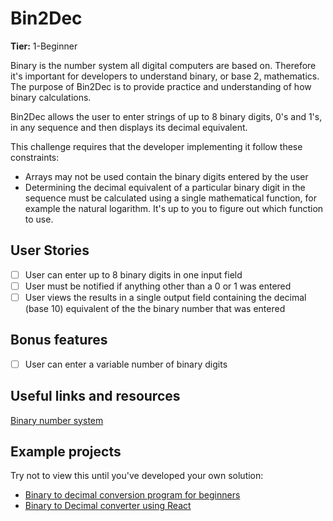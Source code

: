 # Bin2Dec

**Tier:** 1-Beginner

Binary is the number system all digital computers are based on.
Therefore it's important for developers to understand binary, or base 2,
mathematics. The purpose of Bin2Dec is to provide practice and
understanding of how binary calculations.

Bin2Dec allows the user to enter strings of up to 8 binary digits, 0's
and 1's, in any sequence and then displays its decimal equivalent.

This challenge requires that the developer implementing it follow these
constraints:

-   Arrays may not be used contain the binary digits entered by the user
-   Determining the decimal equivalent of a particular binary digit in the
    sequence must be calculated using a single mathematical function, for
    example the natural logarithm. It's up to you to figure out which function
    to use.

## User Stories

-   [ ] User can enter up to 8 binary digits in one input field
-   [ ] User must be notified if anything other than a 0 or 1 was entered
-   [ ] User views the results in a single output field containing the decimal (base 10) equivalent of the the binary number that was entered

## Bonus features

-   [ ] User can enter a variable number of binary digits

## Useful links and resources

[Binary number system](https://en.wikipedia.org/wiki/Binary_number)

## Example projects

Try not to view this until you've developed your own solution:

-   [Binary to decimal conversion program for beginners](https://www.youtube.com/watch?v=YMIALQE26KQ)
-   [Binary to Decimal converter using React](https://github.com/email2vimalraj/Bin2Dec)
